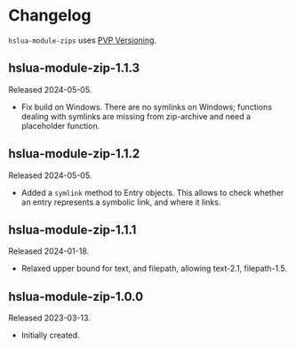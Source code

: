 # Changelog

`hslua-module-zips` uses [PVP Versioning][].

## hslua-module-zip-1.1.3

Released 2024-05-05.

-   Fix build on Windows. There are no symlinks on Windows;
    functions dealing with symlinks are missing from zip-archive
    and need a placeholder function.

## hslua-module-zip-1.1.2

Released 2024-05-05.

-   Added a `symlink` method to Entry objects. This allows to
    check whether an entry represents a symbolic link, and where
    it links.

## hslua-module-zip-1.1.1

Released 2024-01-18.

-   Relaxed upper bound for text, and filepath,
    allowing text-2.1, filepath-1.5.

## hslua-module-zip-1.0.0

Released 2023-03-13.

-   Initially created.

[PVP Versioning]: https://pvp.haskell.org
